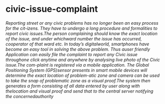 # civic-issue-complaint
###### Reporting street or any civic problems has no longer been an easy process for the cit-izens.   They have to undergo a long procedure and formalities to report civic issues.The person complaining should know the exact location of the issue, and under whichward  number  the  issue  has  occurred,  cooperator  of  that  ward  etc.   In  today’s  digitalworld, smartphones have become an easy tool in solving the above problem.  Thus auser friendly Application can easily file the complaint to report any Civic issue throughone click anytime and anywhere by analysing live photo of the Civic issue.The com-plaint  is  registered  via  a  mobile  application.   The  Global  Positioning  System  (GPS)sensor presents in smart mobile devices will determine the exact location of problem-atic zone and camera can be used to take the snap of problematic zone as a visual proof.The system then generates a form consisting of all data entered by user along with thelocation and visual proof and send that to the central server notifying the concernedauthority

